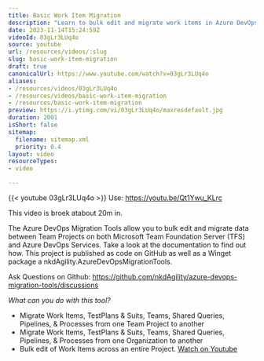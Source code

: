 ```yaml
---
title: Basic Work Item Migration
description: "Learn to bulk edit and migrate work items in Azure DevOps with this guide. Discover powerful tools for seamless project transitions! \U0001F3A5✨"
date: 2023-11-14T15:24:59Z
videoId: 03gLr3LUq4o
source: youtube
url: /resources/videos/:slug
slug: basic-work-item-migration
draft: true
canonicalUrl: https://www.youtube.com/watch?v=03gLr3LUq4o
aliases:
- /resources/videos/03gLr3LUq4o
- /resources/videos/basic-work-item-migration
- /resources/basic-work-item-migration
preview: https://i.ytimg.com/vi/03gLr3LUq4o/maxresdefault.jpg
duration: 2001
isShort: false
sitemap:
  filename: sitemap.xml
  priority: 0.4
layout: video
resourceTypes:
- video

---
```

{{< youtube 03gLr3LUq4o >}} 
 Use: https://youtu.be/Qt1Ywu_KLrc

This video is broek atabout 20m in.

The Azure DevOps Migration Tools allow you to bulk edit and migrate data between Team Projects on both Microsoft Team Foundation Server (TFS) and Azure DevOps Services. Take a look at the documentation to find out how. This project is published as code on GitHub as well as a Winget package a nkdAgility.AzureDevOpsMigrationTools.

Ask Questions on Github: https://github.com/nkdAgility/azure-devops-migration-tools/discussions

*What can you do with this tool?*
- Migrate Work Items, TestPlans & Suits, Teams, Shared Queries, Pipelines, & Processes from one Team Project to another
- Migrate Work Items, TestPlans & Suits, Teams, Shared Queries, Pipelines, & Processes from one Organization to another
- Bulk edit of Work Items across an entire Project. 
 [Watch on Youtube](https://www.youtube.com/watch?v=03gLr3LUq4o)
